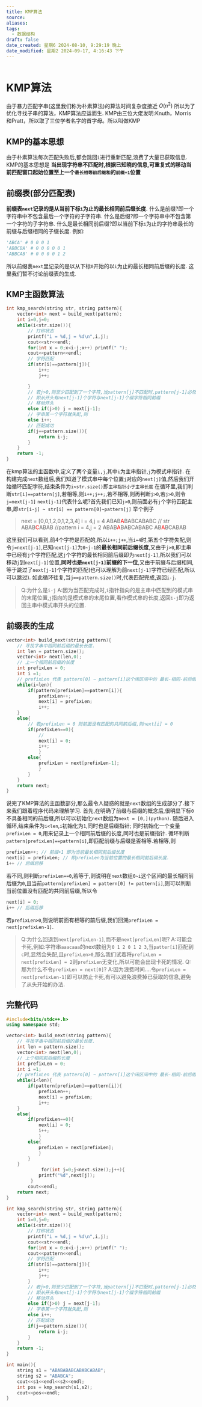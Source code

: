 ```yaml
---
title: KMP算法
source: 
aliases: 
tags:
  - 数据结构
draft: false
date_created: 星期6 2024-08-10, 9:29:19 晚上
date_modified: 星期2 2024-09-17, 4:16:43 下午
---
```


```toc
```
# KMP算法
由于暴力匹配字串(这里我们称为朴素算法)的算法时间复杂度接近 $O(n^2)$ 所以为了优化寻找子串的算法，KMP算法应运而生.
KMP由三位大佬发明:Knuth，Morris和Pratt，所以取了三位学者名字的首字母。所以叫做KMP 
## KMP的基本思想
由于朴素算法每次匹配失败后,都会跳回`i`进行重新匹配,浪费了大量已获取信息.
KMP的基本思想是 **当出现字符串不匹配时,根据已知晓的信息,可重复式的移动当前匹配窗口起始位置至上一个`最长相等前后缀和`的`前缀+1`位置**

## 前缀表(部分匹配表)
**前缀表`next`记录的是从当前下标`i`为止的最长相同前后缀长度.**
什么是前缀?即一个字符串中不包含最后一个字符的子字符串.
什么是后缀?即一个字符串中不包含第一个字符的子字符串.
什么是最长相同前后缀?即以当前下标`i`为止的字符串最长的前缀与后缀相同的子缀长度.
例如:
```Python
'ABCA' # 0 0 0 1 
'ABBCBA' # 0 0 0 0 0 1
'ABBCAB' # 0 0 0 0 1 2
```

所以前缀表`next`里记录的是以从下标`0`开始的以`i`为止的最长相同前后缀的长度.
这里我们暂不讨论前缀表的生成.
## KMP主函数算法
```cpp
int kmp_search(string str, string pattern){
    vector<int> next = build_next(pattern);
    int i=0,j=0;
    while(i<str.size()){
        // 打印状态
        printf("i = %d,j = %d\n",i,j);
        cout<<str<<endl;
        for(int x = 0;x<i-j;x++) printf(" ");
        cout<<pattern<<endl;
        // 字符匹配
        if(str[i]==pattern[j]){    
            i++;
            j++;

        }
        // 若j>0,则至少匹配到了一个字符,当pattern[j]不匹配时,pattern[j-1]必然匹配str[i-1],next[j-1]记录的是当前位置的最长相同前后缀长度
        // 即从开头有next[j-1]个字符与next[j-1]个缀字符相同前缀
        // 移动开头
        else if(j>0) j = next[j-1];
        // 字串第一个字符就失配,则
        else i++;
        // 匹配成功
        if(j==pattern.size()){
            return i-j;
        }
    }
    return -1;
}
```
在kmp算法的主函数中,定义了两个变量`i,j`,其中`i`为主串指针,`j`为模式串指针.
在构建完成`next`数组后,我们知道了模式串中每个位置`j`对应的`next[j]`值,然后我们开始循环匹配字符,结束条件为`i<str.size()`即`主串指针小于主串长度`
在循环里,我们判断`str[i]==pattern[j]`,若相等,则`i++;j++;`,若不相等,则再判断`j>0`,若`j>0`,则令`j=next[j-1]`
`next[j-1]`代表什么呢?首先我们已知`j>0`,则前面必有`j`个字符匹配主串,即`str[i-j] ~ str[i] == pattern[0]~pattern[j]`
举个例子
> next = [0,0,1,2,0,1,2,3,4]
> i = 4,j = 4
> ABAB<font color="#ff0000">A</font>BABCABABC // str
> ABAB<font color="#ff0000">C</font>ABAB //pattern
> i = 4,j = 2
> ABAB<font color="#ff0000">A</font>BABCABABC
>   AB<font color="#ff0000">A</font>BCABAB

这里我们可以看到,前4个字符是匹配的,所以`i++;j++`,当`i=4`时,第五个字符失配,则令`j=next[j-1]`,已知`next[j-1]`为`0~j-1`的**最长相同前后缀长度**,又由于`j>0`,即主串中已经有`j`个字符匹配,这`j`个字符的最长相同前后缀即为`next[j-1]`,所以我们可以移动`j`到`next[j-1]`位置,**同时也是`next[j-1]`前缀的下一位**,又由于前缀与后缀相同,等于跳过了`next[j-1]`个字符的匹配(也可以理解为前`next[j-1]`字符已经匹配,所以可以跳过).
如此循环往复,当`j==pattern.size()`时,代表匹配完成,返回`i-j`.
> Q:为什么是`i-j`
> A:因为当匹配完成时,`i`指针指向的是主串中匹配到的模式串的末尾位置,`j`指向的是模式串的末尾位置,看作模式串的长度,返回`i-j`即为返回主串中模式串开头的位置.

## 前缀表的生成
```cpp
vector<int> build_next(string pattern){
    // 寻找字串中相同前后缀的最长长度.
    int len = pattern.size();
    vector<int> next(len,0);
    // 上一个相同前后缀的长度
    int prefixLen = 0;
    int i =1;
    // prefixLen 代表 pattern[0] ~ pattern[i]这个闭区间中的 最长-相同-前后缀-长度
    while(i<len){
        if(pattern[prefixLen]==pattern[i]){
            prefixLen++;
            next[i] = prefixLen;
            i++;
    }
    else{
        // 若prefixLen = 0 则前面没有匹配的共同前后缀,则next[i] = 0
        if(prefixLen==0){
            //
            next[i] = 0;
            i++;
            }
        else{
            prefixLen = next[prefixLen-1];
            }
        }
    }
    return next;
}
```

说完了KMP算法的主函数部分,那么最令人疑惑的就是`next`数组的生成部分了.接下来我们跟着程序代码来理解学习.
首先,在明确了前缀与后缀的概念后,很明显下标`0`不具备相同的前后缀,所以可以初始化`next`数组为`next = [0,](python)`.
随后进入循环,结束条件为`i<len`,`i`初始化为`1`,同时也是后缀指针; 同时初始化一个变量`prefixLen = 0`,用来记录上一个相同前后缀的长度,同时也是前缀指针.
循环判断`pattern[prefixLen]==pattern[i]`,即匹配前缀与后缀是否相等.若相等,则
```cpp
prefixLen++; // 前缀+1 即为当前最长相同前后缀长度
next[i] = prefixLen; // 即prefixLen为当前位置的最长相同前后缀长度.
i++ // 后缀后移
```
若不同,则判断`prefixLen==0`,若等于,则说明在`next`数组`0~i`这个区间的最长相同前后缀为`0`,且当前`pattern[prefixLen] = pattern[0] != pattern[i]`,则可以判断当前位置没有匹配的共同前后缀,所以令
```cpp
next[i] = 0;
i++ // 后缀后移
```
若`prefixLen>0`,则说明前面有相等的前后缀,我们回溯`prefixLen = next[prefixLen-1]`.
> Q:为什么回退到`next[prefixLen-1]`,而不是`next[prefixLen]`呢?
> A:可能会卡死,例如:字符串`aaacaaa`的next数组为`0 1 2 0 1 2 3`,当`patter[i]`匹配到`c`时,显然会失配,且`prefixLen>0`,那么我们试着将`prefixLen = next[prefixLen] = 2`则`prefixLen`无变化,所以可能会出现卡死的情况.
> Q:那为什么不令`prefixLen = next[0]`?
> A:因为浪费时间....令`prefixLen = next[prefixLen-1]`即可以防止卡死,有可以避免浪费掉已获取的信息,避免了从头开始的办法.

## 完整代码
```cpp
#include<bits/stdc++.h>
using namespace std;

vector<int> build_next(string pattern){
    // 寻找字串中相同前后缀的最长长度.
    int len = pattern.size();
    vector<int> next(len,0);
    // 上个相同前后缀的长度
    int prefixLen = 0;
    int i =1;
    // prefixLen 代表 pattern[0] ~ pattern[i]这个闭区间中的 最长-相同-前后缀-长度
    while(i<len){
        if(pattern[prefixLen]==pattern[i]){
            prefixLen++;
            next[i] = prefixLen;
            i++;
    }
    else{
        if(prefixLen==0){
            next[i] = 0;
            i++;
            }
        else{
            prefixLen = next[prefixLen];
            }
        }
    }
             for(int j=0;j<next.size();j++){
            printf("%d",next[j]);
         }
        cout<<endl;
    return next;
}

int kmp_search(string str, string pattern){
    vector<int> next = build_next(pattern);
    int i=0,j=0;
    while(i<str.size()){
        // 打印状态
        printf("i = %d,j = %d\n",i,j);
        cout<<str<<endl;
        for(int x = 0;x<i-j;x++) printf(" ");
        cout<<pattern<<endl;
        // 字符匹配
        if(str[i]==pattern[j]){    
            i++;
            j++;
        }
        // 若j>0,则至少匹配到了一个字符,当pattern[j]不匹配时,pattern[j-1]必然匹配str[i-1],next[j-1]记录的是当前位置的最长相同前后缀长度
        // 即从开头有next[j-1]个字符与next[j-1]个缀字符相同前缀
        // 移动开头
        else if(j>0) j = next[j-1];
        // 字串第一个字符就失配,则
        else i++;
        // 匹配成功
        if(j==pattern.size()){
            return i-j;
        }
    }
    return -1;
}

int main(){
    string s1 = "ABABABABCABABCABAB";
    string s2 = "ABABCA";
    cout<<s1<<endl<<s2<<endl;
    int pos = kmp_search(s1,s2);
    cout<<pos<<endl;
}

```